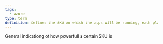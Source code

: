```yaml
---
tags:
  - azure
type: term
definition: Defines the SKU on which the apps will be running, each plan belongs to one region
---
```


General indicationg of how powerfull a certain SKU is